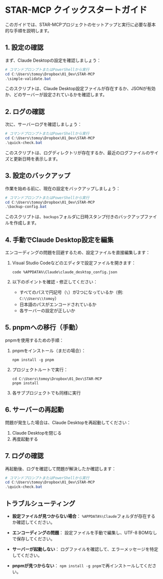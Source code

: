 # STAR-MCP クイックスタートガイド

このガイドでは、STAR-MCPプロジェクトのセットアップと実行に必要な基本的な手順を説明します。

## 1. 設定の確認

まず、Claude Desktopの設定を確認しましょう：

```powershell
# コマンドプロンプトまたはPowerShellから実行
cd C:\Users\tomoy\Dropbox\01_Dev\STAR-MCP
.\simple-validate.bat
```

このスクリプトは、Claude Desktop設定ファイルが存在するか、JSONが有効か、どのサーバーが設定されているかを確認します。

## 2. ログの確認

次に、サーバーログを確認しましょう：

```powershell
# コマンドプロンプトまたはPowerShellから実行
cd C:\Users\tomoy\Dropbox\01_Dev\STAR-MCP
.\quick-check.bat
```

このスクリプトは、ログディレクトリが存在するか、最近のログファイルのサイズと更新日時を表示します。

## 3. 設定のバックアップ

作業を始める前に、現在の設定をバックアップしましょう：

```powershell
# コマンドプロンプトまたはPowerShellから実行
cd C:\Users\tomoy\Dropbox\01_Dev\STAR-MCP
.\backup-config.bat
```

このスクリプトは、`backups`フォルダに日時スタンプ付きのバックアップファイルを作成します。

## 4. 手動でClaude Desktop設定を編集

エンコーディングの問題を回避するため、設定ファイルを直接編集します：

1. Visual Studio Codeなどのエディタで設定ファイルを開きます：
   ```
   code %APPDATA%\Claude\claude_desktop_config.json
   ```

2. 以下のポイントを確認・修正してください：
   - すべてのパスで円記号（`\`）が2つになっているか（例: `C:\\Users\\tomoy`）
   - 日本語のパスがエンコードされているか
   - 各サーバーの設定が正しいか

## 5. pnpmへの移行（手動）

pnpmを使用するための手順：

1. pnpmをインストール（まだの場合）：
   ```
   npm install -g pnpm
   ```

2. プロジェクトルートで実行：
   ```
   cd C:\Users\tomoy\Dropbox\01_Dev\STAR-MCP
   pnpm install
   ```

3. 各サブプロジェクトでも同様に実行

## 6. サーバーの再起動

問題が発生した場合は、Claude Desktopを再起動してください：

1. Claude Desktopを閉じる
2. 再度起動する

## 7. ログの確認

再起動後、ログを確認して問題が解決したか確認します：

```powershell
# コマンドプロンプトまたはPowerShellから実行
cd C:\Users\tomoy\Dropbox\01_Dev\STAR-MCP
.\quick-check.bat
```

## トラブルシューティング

- **設定ファイルが見つからない場合**：
  `%APPDATA%\Claude`フォルダが存在するか確認してください。

- **エンコーディングの問題**：
  設定ファイルを手動で編集し、UTF-8 BOMなしで保存してください。

- **サーバーが起動しない**：
  ログファイルを確認して、エラーメッセージを特定してください。

- **pnpmが見つからない**：
  `npm install -g pnpm`で再インストールしてください。
